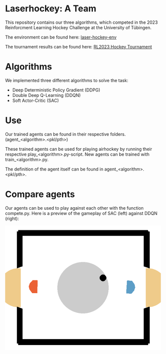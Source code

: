 # Laserhockey: A Team

This repository contains our three algorithms, which competed in the 2023 Reinforcment Learning Hockey Challenge
at the University of Tübingen.

The environment can be found here: [laser-hockey-env](https://github.com/martius-lab/laser-hockey-env)

The tournament results can be found here: [RL2023 Hockey Tournament](http://al-hockey.is.tuebingen.mpg.de)

# Algorithms

We implemented three different algorithms to solve the task:

- Deep Deterministic Policy Gradient (DDPG)
- Double Deep Q-Learning (DDQN)
- Soft Actor-Critic (SAC)

# Use 

Our trained agents can be found in their respective folders. (agent\_\<algorithm\>.\<pkl/pth\>) 

These trained agents can be used for playing airhockey by running their respective play\_\<algorithm\>.py-script.
New agents can be trained with train\_\<algorithm\>.py.

The definition of the agent itself can be found in agent\_\<algorithm\>.\<pkl/pth\>.

# Compare agents

Our agents can be used to play against each other with the function compete.py.
Here is a preview of the gameplay of SAC (left) against DDQN (right):

![exciting laser hockey gameplay](compete.gif)
